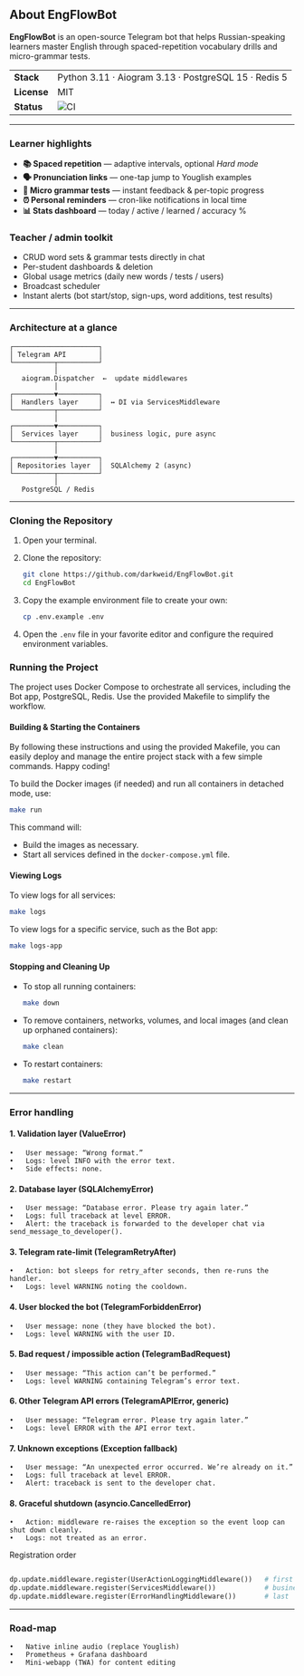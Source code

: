 
## About EngFlowBot
**EngFlowBot** is an open-source Telegram bot that helps Russian-speaking learners master English through spaced-repetition vocabulary drills and micro-grammar tests.

| |                                                        |
|---|--------------------------------------------------------|
| **Stack** | Python 3.11 · Aiogram 3.13 · PostgreSQL 15 · Redis 5   |
| **License** | MIT                                                    |
| **Status** | ![CI](https://img.shields.io/badge/build-passing-brightgreen) |

---

### Learner highlights
* **📚 Spaced repetition** — adaptive intervals, optional *Hard mode*  
* **🗣 Pronunciation links** — one-tap jump to Youglish examples  
* **📝 Micro grammar tests** — instant feedback & per-topic progress  
* **⏰ Personal reminders** — cron-like notifications in local time  
* **📊 Stats dashboard** — today / active / learned / accuracy %

### Teacher / admin toolkit
* CRUD word sets & grammar tests directly in chat  
* Per-student dashboards & deletion  
* Global usage metrics (daily new words / tests / users)  
* Broadcast scheduler  
* Instant alerts (bot start/stop, sign-ups, word additions, test results)

---

### Architecture at a glance
```text
┌─────────────────────┐
│ Telegram API        │
└──────────┬──────────┘
           │
   aiogram.Dispatcher  ←  update middlewares
           │
┌──────────▼──────────┐
│  Handlers layer     │  ↔ DI via ServicesMiddleware
└──────────┬──────────┘
           │
┌──────────▼──────────┐
│  Services layer     │  business logic, pure async
└──────────┬──────────┘
           │
┌──────────▼──────────┐
│ Repositories layer  │  SQLAlchemy 2 (async)
└──────────┬──────────┘
           │
   PostgreSQL / Redis

```
---

### Cloning the Repository

1. Open your terminal.
2. Clone the repository:

   ```bash
   git clone https://github.com/darkweid/EngFlowBot.git
   cd EngFlowBot
   ```

3. Copy the example environment file to create your own:

   ```bash
   cp .env.example .env
   ```

4. Open the `.env` file in your favorite editor and configure the required environment variables.

### Running the Project

The project uses Docker Compose to orchestrate all services, including the Bot app, PostgreSQL, Redis. Use the provided Makefile to simplify the workflow.

#### Building & Starting the Containers

By following these instructions and using the provided Makefile, you can easily deploy and manage the entire project stack with a few simple commands. Happy coding!

To build the Docker images (if needed) and run all containers in detached mode, use:

```bash
make run
```

This command will:
- Build the images as necessary.
- Start all services defined in the `docker-compose.yml` file.

#### Viewing Logs

To view logs for all services:

```bash
make logs
```

To view logs for a specific service, such as the Bot app:

```bash
make logs-app
```


#### Stopping and Cleaning Up

- To stop all running containers:

  ```bash
  make down
  ```

- To remove containers, networks, volumes, and local images (and clean up orphaned containers):

  ```bash
  make clean
  ```

- To restart containers:

  ```bash
  make restart
  ```
---

### Error handling

#### 1. Validation layer (ValueError)
	•	User message: “Wrong format.”
	•	Logs: level INFO with the error text.
	•	Side effects: none.

#### 2. Database layer (SQLAlchemyError)
	•	User message: “Database error. Please try again later.”
	•	Logs: full traceback at level ERROR.
	•	Alert: the traceback is forwarded to the developer chat via send_message_to_developer().

#### 3. Telegram rate-limit (TelegramRetryAfter)
	•	Action: bot sleeps for retry_after seconds, then re-runs the handler.
	•	Logs: level WARNING noting the cooldown.

#### 4. User blocked the bot (TelegramForbiddenError)
	•	User message: none (they have blocked the bot).
	•	Logs: level WARNING with the user ID.

#### 5. Bad request / impossible action (TelegramBadRequest)
	•	User message: “This action can’t be performed.”
	•	Logs: level WARNING containing Telegram’s error text.

#### 6. Other Telegram API errors (TelegramAPIError, generic)
	•	User message: “Telegram error. Please try again later.”
	•	Logs: level ERROR with the API error text.

#### 7. Unknown exceptions (Exception fallback)
	•	User message: “An unexpected error occurred. We’re already on it.”
	•	Logs: full traceback at level ERROR.
	•	Alert: traceback is sent to the developer chat.

#### 8. Graceful shutdown (asyncio.CancelledError)
	•	Action: middleware re-raises the exception so the event loop can shut down cleanly.
	•	Logs: not treated as an error.



Registration order
```python

dp.update.middleware.register(UserActionLoggingMiddleware())   # first
dp.update.middleware.register(ServicesMiddleware())            # business DI
dp.update.middleware.register(ErrorHandlingMiddleware())       # last
```

---

### Road-map

	•	Native inline audio (replace Youglish)
	•	Prometheus + Grafana dashboard
	•	Mini-webapp (TWA) for content editing
